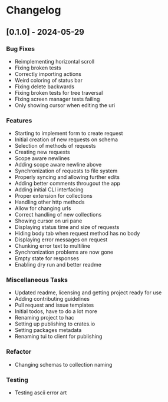 # Changelog

## [0.1.0] - 2024-05-29

### Bug Fixes

- Reimplementing horizontal scroll
- Fixing broken tests
- Correctly importing actions
- Weird coloring of status bar
- Fixing delete backwards
- Fixing broken tests for tree traversal
- Fixing screen manager tests failing
- Only showing cursor when editing the uri

### Features

- Starting to implement form to create request
- Initial creation of new requests on schema
- Selection of methods of requests
- Creating new requests
- Scope aware newlines
- Adding scope aware newline above
- Synchronization of requests to file system
- Properly syncing and allowing further edits
- Adding better comments througout the app
- Adding initial CLI interfacing
- Proper extension for collections
- Handling other http methods
- Allow for changing urls
- Correct handling of new collections
- Showing cursor on uri pane
- Displaying status time and size of requests
- Hiding body tab when request method has no body
- Displaying error messages on request
- Chunking error text to multiline
- Synchronization problems are now gone
- Empty state for responses
- Enabling dry run and better readme

### Miscellaneous Tasks

- Updated readme, licensing and getting project ready for use
- Adding contributing guidelines
- Pull request and issue templates
- Initial todos, have to do a lot more
- Renaming project to hac
- Setting up publishing to crates.io
- Setting packages metadata
- Renaming tui to client for publishing

### Refactor

- Changing schemas to collection naming

### Testing

- Testing ascii error art


